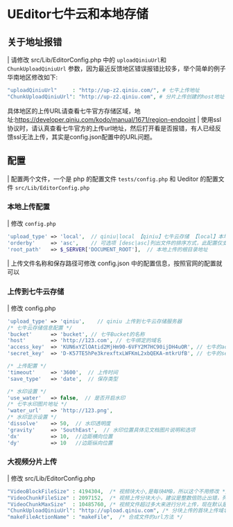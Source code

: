 # UEditor七牛云和本地存储

## 关于地址报错

| 请修改 src/Lib/EditorConfig.php 中的 `uploadQiniuUrl`和 `ChunkUploadQiniuUrl` 参数，因为最近反馈地区错误报错比较多，举个简单的例子华南地区修改如下:

```php
"uploadQiniuUrl"     : "http://up-z2.qiniu.com/", # 七牛上传地址 
"ChunkUploadQiniuUrl": "http://up-z2.qiniu.com", # 分片上传创建的host地址 
```

具体地区的上传URL请查看七牛官方存储区域，地址:https://developer.qiniu.com/kodo/manual/1671/region-endpoint
| 使用ssl协议时，请认真查看七牛官方的上传url地址，然后打开看是否报错，有人已经反馈ssl无法上传，其实是config.json配置中的URL问题。

## 配置

| 配置两个文件，一个是 php 的配置文件 `tests/config.php` 和 Ueditor 的配置文件 `src/Lib/EditorConfig.php`

### 本地上传配置

| 修改 `config.php`

```php
'upload_type' => 'local',  // qiniu|local 【qiniu】七牛云存储 【local】本地上传
'orderby'     => 'asc',    // 可选项 [desc|asc]列出文件的排序方式，此配置仅支持本地服务器
'root_path'	  => $_SERVER['DOCUMENT_ROOT'],  // 本地上传的根目录地址
```

| 上传文件名称和保存路径可修改 config.json 中的配置信息，按照官网的配置就可以

### 上传到七牛云存储

| 修改 config.php

```php
'upload_type' => 'qiniu',    // qiniu 上传到七牛云存储服务器
/* 七牛云存储信息配置 */
'bucket'      => 'bucket', // 七牛Bucket的名称
'host'        => 'http://123.com', // 七牛绑定的域名
'access_key'  => 'KUN6xYZlOAtid2MjHm90-6VFY2M7HC90ijDH4uOR', // 七牛的access_key
'secret_key'  => 'D-K57TE5hPe3krexftxLWFKmL2xbQEKA-mtkrUfB', // 七牛的secret_key

/* 上传配置 */
'timeout'     => '3600',  // 上传时间
'save_type'   => 'date',  // 保存类型

/* 水印设置 */
'use_water'   => false,  // 是否开启水印
/* 七牛水印图片地址 */
'water_url'   => 'http://123.png',
/* 水印显示设置 */ 
'dissolve'    => 50,  // 水印透明度
'gravity'	  => 'SouthEast',  // 水印位置具体见文档图片说明和选项
'dx'		  => 10,  //边距横向位置
'dy'		  => 10   //边距纵向位置
```

### 大视频分片上传

| 修改 src/Lib/EditorConfig.php

```php
"VideoBlockFileSize" : 4194304,  /* 视频块大小,是每块4MB，所以这个不用修改 */
"VideoChunkFileSize" : 2097152,  /* 视频上传分块大小，建议是整数倍防止出错，列如1048576（1MB），524288（512KB）默认是2MB */
"VideoChunkMaxSize"  : 10485760, /* 视频文件超过多大来进行分片上传，现在默认是10MB */
"ChunkUploadQiniuUrl": "http://upload.qiniu.com", /* 分块上传的首块上传域名为：上传到华东一区的域名为up.qiniu.com、up-z0.qiniu.com和upload.qiniu.com；上传到华北一区的域名为up-z1.qiniu.com和upload-z1.qiniu.com */
"makeFileActionName" : "makeFile",  /* 合成文件的url方法 */
```